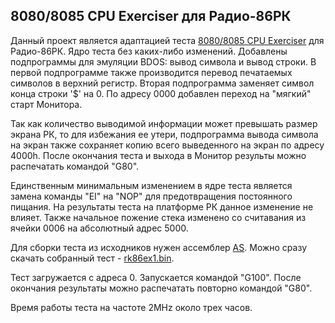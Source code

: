 8080/8085 CPU Exerciser для Радио-86РК
--------------------------------------

Данный проект является адаптацией теста [8080/8085 CPU Exerciser][] для
Радио-86РК. Ядро теста без каких-либо изменений. Добавлены подпрограммы
для эмуляции BDOS: вывод символа и вывод строки. В первой подпрограмме
также производится перевод печатаемых символов в верхний регистр. Вторая
подпрограмма заменяет символ конца строки '$' на 0. По адресу 0000 добавлен
переход на "мягкий" старт Монитора.

Так как количество выводимой информации может превышать размер экрана РК,
то для избежания ее утери, подпрограмма вывода символа на экран также
сохраняет копию всего выведенного на экран по адресу 4000h. После окончания
теста и выхода в Монитор результы можно распечатать командой "G80".

Единственным минимальным изменением в ядре теста является замена команды
"EI" на "NOP" для предотвращения постоянного пищания. На результаты теста
на платформе РК данное изменение не влияет. Также начальное пожение стека
изменено со считавания из ячейки 0006 на абсолютный адрес 5000.

Для сборки теста из исходников нужен ассемблер [AS][]. Можно сразу скачать
собранный тест - [rk86ex1.bin][].

[rk86ex1.bin]: https://github.com/downloads/begoon/rk86-ex1/rk86ex1.bin

Тест загружается с адреса 0. Запускается командой "G100". После окончания
результаты можно распечатать повторно командой "G80".

Время работы теста на частоте 2MHz около трех часов.

[8080/8085 CPU Exerciser]: https://github.com/begoon/8080ex1
[AS]: https://github.com/begoon/asl

